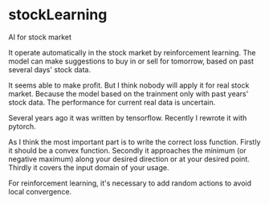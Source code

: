# stockLearning
AI for stock market

It operate automatically in the stock market by reinforcement learning.
The model can make suggestions to buy in or sell for tomorrow, based on past several days' stock data.

It seems able to make profit.
But I think nobody will apply it for real stock market.
Because the model based on the trainment only with past years' stock data.
The performance for current real data is uncertain.

Several years ago it was written by tensorflow. Recently I rewrote it with pytorch.

As I think the most important part is to write the correct loss function.
Firstly it should be a convex function.
Secondly it approaches the minimum (or negative maximum) along your desired direction or at your desired point.
Thirdly it covers the input domain of your usage.

For reinforcement learning, it's necessary to add random actions to avoid local convergence.
